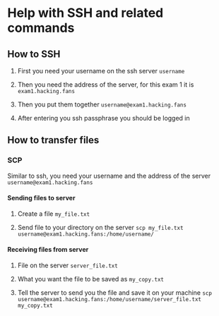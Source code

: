 # Help with SSH and related commands

## How to SSH
1. First you need your username on the ssh server ``username``

2. Then you need the address of the server, for this exam 1 it is ``exam1.hacking.fans``

3. Then you put them together ``username@exam1.hacking.fans``

4. After entering you ssh passphrase you should be logged in

## How to transfer files
### SCP
Similar to ssh, you need your username and the address of the server ``username@exam1.hacking.fans``

#### Sending files to server
1. Create a file ``my_file.txt``

2. Send file to your directory on the server ``scp my_file.txt username@exam1.hacking.fans:/home/username/``

#### Receiving files from server
1. File on the server ``server_file.txt``

2. What you want the file to be saved as ``my_copy.txt``

3. Tell the server to send you the file and save it on your machine ``scp username@exam1.hacking.fans:/home/username/server_file.txt my_copy.txt``
